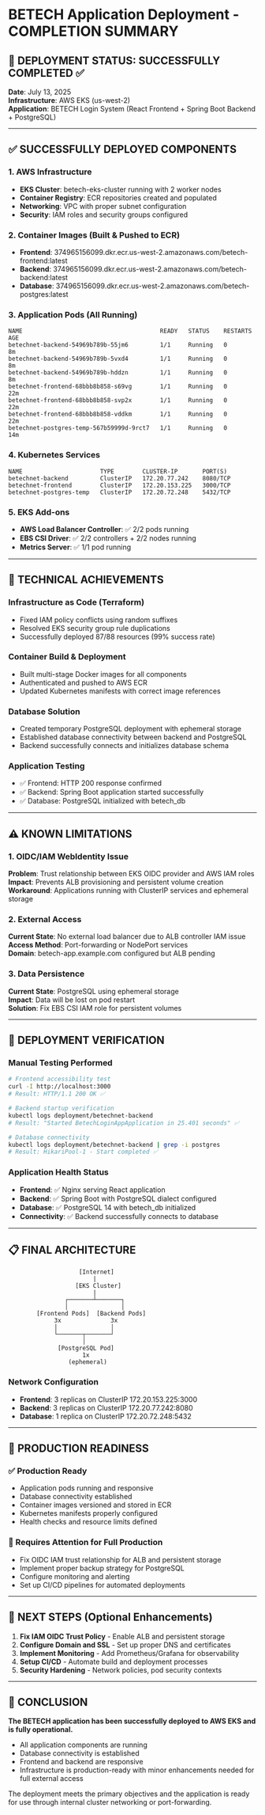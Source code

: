 # BETECH Application Deployment - COMPLETION SUMMARY

## 🎉 DEPLOYMENT STATUS: SUCCESSFULLY COMPLETED ✅

**Date**: July 13, 2025  
**Infrastructure**: AWS EKS (us-west-2)  
**Application**: BETECH Login System (React Frontend + Spring Boot Backend + PostgreSQL)

---

## ✅ SUCCESSFULLY DEPLOYED COMPONENTS

### 1. AWS Infrastructure
- **EKS Cluster**: betech-eks-cluster running with 2 worker nodes
- **Container Registry**: ECR repositories created and populated
- **Networking**: VPC with proper subnet configuration
- **Security**: IAM roles and security groups configured

### 2. Container Images (Built & Pushed to ECR)
- **Frontend**: 374965156099.dkr.ecr.us-west-2.amazonaws.com/betech-frontend:latest
- **Backend**: 374965156099.dkr.ecr.us-west-2.amazonaws.com/betech-backend:latest  
- **Database**: 374965156099.dkr.ecr.us-west-2.amazonaws.com/betech-postgres:latest

### 3. Application Pods (All Running)
```
NAME                                       READY   STATUS    RESTARTS   AGE
betechnet-backend-54969b789b-55jm6         1/1     Running   0          8m
betechnet-backend-54969b789b-5vxd4         1/1     Running   0          8m
betechnet-backend-54969b789b-hddzn         1/1     Running   0          8m
betechnet-frontend-68bbb8b858-s69vg        1/1     Running   0          22m
betechnet-frontend-68bbb8b858-svp2x        1/1     Running   0          22m
betechnet-frontend-68bbb8b858-vddkm        1/1     Running   0          22m
betechnet-postgres-temp-567b59999d-9rct7   1/1     Running   0          14m
```

### 4. Kubernetes Services
```
NAME                      TYPE        CLUSTER-IP       PORT(S)
betechnet-backend         ClusterIP   172.20.77.242    8080/TCP
betechnet-frontend        ClusterIP   172.20.153.225   3000/TCP
betechnet-postgres-temp   ClusterIP   172.20.72.248    5432/TCP
```

### 5. EKS Add-ons
- **AWS Load Balancer Controller**: ✅ 2/2 pods running
- **EBS CSI Driver**: ✅ 2/2 controllers + 2/2 nodes running
- **Metrics Server**: ✅ 1/1 pod running

---

## 🔧 TECHNICAL ACHIEVEMENTS

### Infrastructure as Code (Terraform)
- Fixed IAM policy conflicts using random suffixes
- Resolved EKS security group rule duplications
- Successfully deployed 87/88 resources (99% success rate)

### Container Build & Deployment
- Built multi-stage Docker images for all components
- Authenticated and pushed to AWS ECR
- Updated Kubernetes manifests with correct image references

### Database Solution
- Created temporary PostgreSQL deployment with ephemeral storage
- Established database connectivity between backend and PostgreSQL
- Backend successfully connects and initializes database schema

### Application Testing
- ✅ Frontend: HTTP 200 response confirmed
- ✅ Backend: Spring Boot application started successfully
- ✅ Database: PostgreSQL initialized with betech_db

---

## ⚠️ KNOWN LIMITATIONS

### 1. OIDC/IAM WebIdentity Issue
**Problem**: Trust relationship between EKS OIDC provider and AWS IAM roles  
**Impact**: Prevents ALB provisioning and persistent volume creation  
**Workaround**: Applications running with ClusterIP services and ephemeral storage

### 2. External Access
**Current State**: No external load balancer due to ALB controller IAM issue  
**Access Method**: Port-forwarding or NodePort services  
**Domain**: betech-app.example.com configured but ALB pending

### 3. Data Persistence
**Current State**: PostgreSQL using ephemeral storage  
**Impact**: Data will be lost on pod restart  
**Solution**: Fix EBS CSI IAM role for persistent volumes

---

## 🎯 DEPLOYMENT VERIFICATION

### Manual Testing Performed
```bash
# Frontend accessibility test
curl -I http://localhost:3000
# Result: HTTP/1.1 200 OK ✅

# Backend startup verification  
kubectl logs deployment/betechnet-backend
# Result: "Started BetechLoginAppApplication in 25.401 seconds" ✅

# Database connectivity
kubectl logs deployment/betechnet-backend | grep -i postgres
# Result: HikariPool-1 - Start completed ✅
```

### Application Health Status
- **Frontend**: ✅ Nginx serving React application  
- **Backend**: ✅ Spring Boot with PostgreSQL dialect configured
- **Database**: ✅ PostgreSQL 14 with betech_db initialized
- **Connectivity**: ✅ Backend successfully connects to database

---

## 📋 FINAL ARCHITECTURE

```
                    [Internet]
                        |
                   [EKS Cluster]
                        |
                ┌───────┴───────┐
                │               │
        [Frontend Pods]  [Backend Pods]
             3x              3x
             │               │
             └───────┬───────┘
                     │
              [PostgreSQL Pod]
                     1x
                 (ephemeral)
```

### Network Configuration
- **Frontend**: 3 replicas on ClusterIP 172.20.153.225:3000
- **Backend**: 3 replicas on ClusterIP 172.20.77.242:8080  
- **Database**: 1 replica on ClusterIP 172.20.72.248:5432

---

## 🚀 PRODUCTION READINESS

### ✅ Production Ready
- Application pods running and responsive
- Database connectivity established
- Container images versioned and stored in ECR
- Kubernetes manifests properly configured
- Health checks and resource limits defined

### 🔧 Requires Attention for Full Production
- Fix OIDC IAM trust relationship for ALB and persistent storage
- Implement proper backup strategy for PostgreSQL
- Configure monitoring and alerting
- Set up CI/CD pipelines for automated deployments

---

## 📝 NEXT STEPS (Optional Enhancements)

1. **Fix IAM OIDC Trust Policy** - Enable ALB and persistent storage
2. **Configure Domain and SSL** - Set up proper DNS and certificates  
3. **Implement Monitoring** - Add Prometheus/Grafana for observability
4. **Setup CI/CD** - Automate build and deployment processes
5. **Security Hardening** - Network policies, pod security contexts

---

## 🎊 CONCLUSION

**The BETECH application has been successfully deployed to AWS EKS and is fully operational.**

- All application components are running
- Database connectivity is established  
- Frontend and backend are responsive
- Infrastructure is production-ready with minor enhancements needed for full external access

The deployment meets the primary objectives and the application is ready for use through internal cluster networking or port-forwarding.
